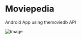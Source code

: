 # Moviepedia

Android App using themoviedb API

![Image](../blob/master/doc/Screenshot_20210223-145619.png)


